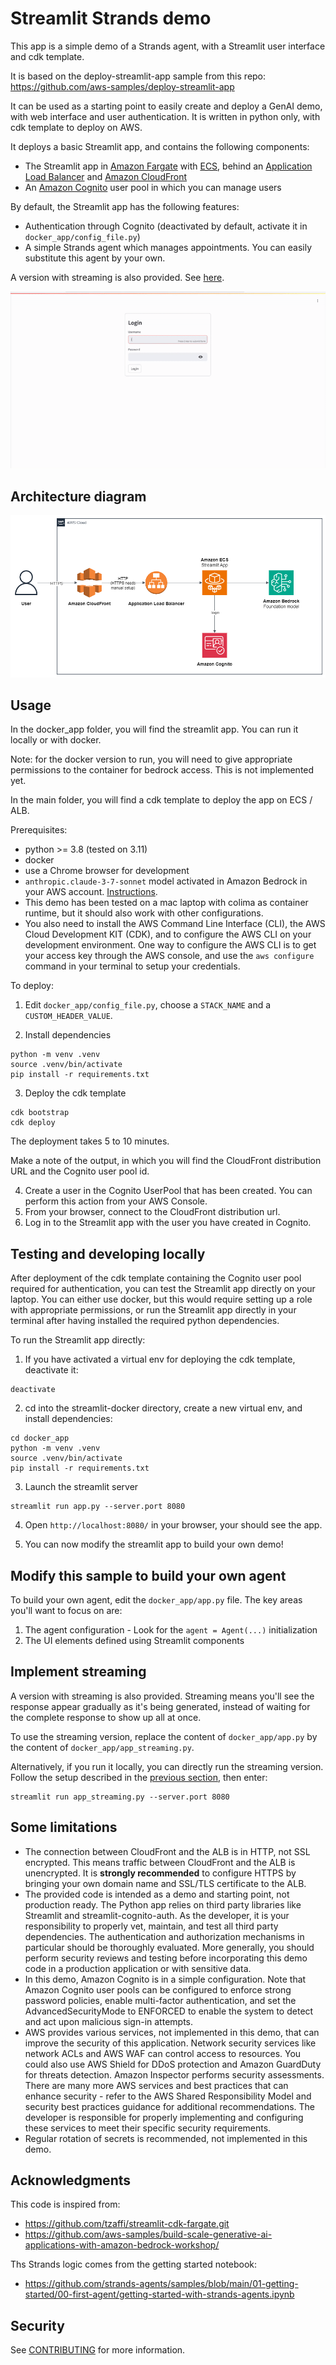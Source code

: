 # Streamlit Strands demo

This app is a simple demo of a Strands agent, with a Streamlit user interface and cdk template.

It is based on the deploy-streamlit-app sample from this repo:
https://github.com/aws-samples/deploy-streamlit-app

It can be used as a starting point to easily create and deploy a GenAI demo, with web interface and user authentication. It is written in python only, with cdk template to deploy on AWS.

It deploys a basic Streamlit app, and contains the following components:

* The Streamlit app in [Amazon Fargate](https://aws.amazon.com/fargate/) with [ECS](https://aws.amazon.com/ecs/), behind an [Application Load Balancer](https://aws.amazon.com/elasticloadbalancing/application-load-balancer/) and [Amazon CloudFront](https://aws.amazon.com/cloudfront/)
* An [Amazon Cognito](https://aws.amazon.com/cognito/) user pool in which you can manage users

By default, the Streamlit app has the following features:

* Authentication through Cognito (deactivated by default, activate it in `docker_app/config_file.py`)
* A simple Strands agent which manages appointments. You can easily substitute this agent by your own.

A version with streaming is also provided. See [here](#implement-streaming).

![Animated demo](img/animated_demo.gif)

## Architecture diagram

![Architecture diagram](img/archi_streamlit_cdk.png)

## Usage

In the docker_app folder, you will find the streamlit app. You can run it locally or with docker.

Note: for the docker version to run, you will need to give appropriate permissions to the container for bedrock access. This is not implemented yet.

In the main folder, you will find a cdk template to deploy the app on ECS / ALB.

Prerequisites:

* python >= 3.8 (tested on 3.11)
* docker
* use a Chrome browser for development
* `anthropic.claude-3-7-sonnet` model activated in Amazon Bedrock in your AWS account. [Instructions](https://docs.aws.amazon.com/bedrock/latest/userguide/model-access-modify.html).
* This demo has been tested on a mac laptop with colima as container runtime, but it should also work with other configurations.
* You also need to install the AWS Command Line Interface (CLI), the AWS Cloud Development KIT (CDK), and to configure the AWS CLI on your development environment. One way to configure the AWS CLI is to get your access key through the AWS console, and use the `aws configure` command in your terminal to setup your credentials.

To deploy:

1. Edit `docker_app/config_file.py`, choose a `STACK_NAME` and a `CUSTOM_HEADER_VALUE`.

2. Install dependencies
 
```
python -m venv .venv
source .venv/bin/activate
pip install -r requirements.txt
```

3. Deploy the cdk template

```
cdk bootstrap
cdk deploy
```

The deployment takes 5 to 10 minutes.

Make a note of the output, in which you will find the CloudFront distribution URL
and the Cognito user pool id.

4. Create a user in the Cognito UserPool that has been created. You can perform this action from your AWS Console. 
5. From your browser, connect to the CloudFront distribution url.
6. Log in to the Streamlit app with the user you have created in Cognito.

## Testing and developing locally

After deployment of the cdk template containing the Cognito user pool required for authentication, you can test the Streamlit app directly on your laptop.
You can either use docker, but this would require setting up a role with appropriate permissions, or run the Streamlit app directly in your terminal after having installed the required python dependencies.

To run the Streamlit app directly:

1. If you have activated a virtual env for deploying the cdk template, deactivate it:

```
deactivate
```

2. cd into the streamlit-docker directory, create a new virtual env, and install dependencies:

```
cd docker_app
python -m venv .venv
source .venv/bin/activate
pip install -r requirements.txt
```

3. Launch the streamlit server

```
streamlit run app.py --server.port 8080
```

4. Open `http://localhost:8080/` in your browser, your should see the app.

5. You can now modify the streamlit app to build your own demo!

## Modify this sample to build your own agent

To build your own agent, edit the `docker_app/app.py` file. The key areas you'll want to focus on are:

1. The agent configuration - Look for the `agent = Agent(...)` initialization
2. The UI elements defined using Streamlit components

## Implement streaming

A version with streaming is also provided. Streaming means you'll see the response appear gradually as it's being generated, instead of waiting for the complete response to show up all at once.

To use the streaming version, replace the content of `docker_app/app.py` by the content of `docker_app/app_streaming.py`.

Alternatively, if you run it locally, you can directly run the streaming version. Follow the setup described in the [previous section](#testing-and-developing-locally), then enter:

```
streamlit run app_streaming.py --server.port 8080
```

## Some limitations

* The connection between CloudFront and the ALB is in HTTP, not SSL encrypted.
This means traffic between CloudFront and the ALB is unencrypted.
It is **strongly recommended** to configure HTTPS by bringing your own domain name and SSL/TLS certificate to the ALB.
* The provided code is intended as a demo and starting point, not production ready.
The Python app relies on third party libraries like Streamlit and streamlit-cognito-auth.
As the developer, it is your responsibility to properly vet, maintain, and test all third party dependencies.
The authentication and authorization mechanisms in particular should be thoroughly evaluated.
More generally, you should perform security reviews and testing before incorporating this demo code in a production application or with sensitive data.
* In this demo, Amazon Cognito is in a simple configuration.
Note that Amazon Cognito user pools can be configured to enforce strong password policies,
enable multi-factor authentication,
and set the AdvancedSecurityMode to ENFORCED to enable the system to detect and act upon malicious sign-in attempts.
* AWS provides various services, not implemented in this demo, that can improve the security of this application.
Network security services like network ACLs and AWS WAF can control access to resources.
You could also use AWS Shield for DDoS protection and Amazon GuardDuty for threats detection.
Amazon Inspector performs security assessments.
There are many more AWS services and best practices that can enhance security -
refer to the AWS Shared Responsibility Model and security best practices guidance for additional recommendations.
The developer is responsible for properly implementing and configuring these services to meet their specific security requirements.
* Regular rotation of secrets is recommended, not implemented in this demo.

## Acknowledgments

This code is inspired from:

* https://github.com/tzaffi/streamlit-cdk-fargate.git
* https://github.com/aws-samples/build-scale-generative-ai-applications-with-amazon-bedrock-workshop/

Ths Strands logic comes from the getting started notebook:

* https://github.com/strands-agents/samples/blob/main/01-getting-started/00-first-agent/getting-started-with-strands-agents.ipynb

## Security

See [CONTRIBUTING](../../CONTRIBUTING.md#security-issue-notifications) for more information.
